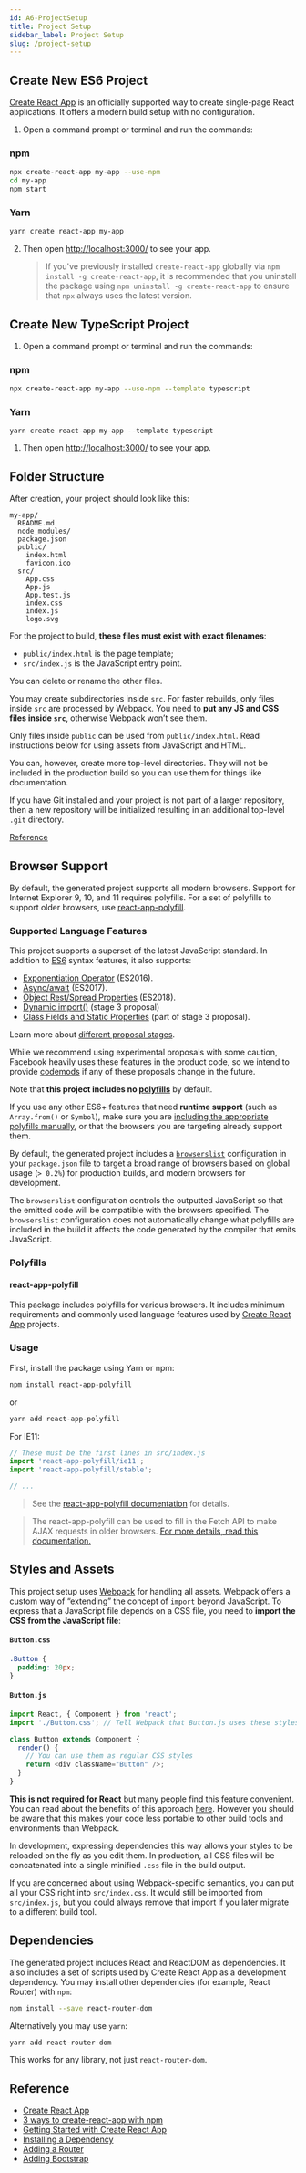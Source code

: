 ```yaml
---
id: A6-ProjectSetup
title: Project Setup
sidebar_label: Project Setup
slug: /project-setup
---
```


## Create New ES6 Project

[Create React App](https://facebook.github.io/create-react-app/) is an officially supported way to create single-page React
applications. It offers a modern build setup with no configuration.

1. Open a command prompt or terminal and run the commands:

### npm

```sh
npx create-react-app my-app --use-npm
cd my-app
npm start
```

### Yarn

```sh
yarn create react-app my-app
```

2. Then open [http://localhost:3000/](http://localhost:3000/) to see your app.

   > If you've previously installed `create-react-app` globally via `npm install -g create-react-app`, it is recommended that you uninstall the package using `npm uninstall -g create-react-app` to ensure that `npx` always uses the latest version.

## Create New TypeScript Project

1. Open a command prompt or terminal and run the commands:

### npm

```sh
npx create-react-app my-app --use-npm --template typescript
```

### Yarn

```
yarn create react-app my-app --template typescript
```

1. Then open [http://localhost:3000/](http://localhost:3000/) to see your app.

## Folder Structure

After creation, your project should look like this:

```
my-app/
  README.md
  node_modules/
  package.json
  public/
    index.html
    favicon.ico
  src/
    App.css
    App.js
    App.test.js
    index.css
    index.js
    logo.svg
```

For the project to build, **these files must exist with exact filenames**:

- `public/index.html` is the page template;
- `src/index.js` is the JavaScript entry point.

You can delete or rename the other files.

You may create subdirectories inside `src`. For faster rebuilds, only files inside `src` are processed by Webpack. You need to **put any JS and CSS files inside `src`**, otherwise Webpack won’t see them.

Only files inside `public` can be used from `public/index.html`. Read instructions below for using assets from JavaScript and HTML.

You can, however, create more top-level directories. They will not be included in the production build so you can use them for things like documentation.

If you have Git installed and your project is not part of a larger repository, then a new repository will be initialized resulting in an additional top-level `.git` directory.

[Reference](https://facebook.github.io/create-react-app/docs/folder-structure)

## Browser Support

By default, the generated project supports all modern browsers. Support for Internet Explorer 9, 10, and 11 requires polyfills. For a set of polyfills to support older browsers, use [react-app-polyfill](https://github.com/facebook/create-react-app/blob/master/packages/react-app-polyfill/README.md).

### Supported Language Features

This project supports a superset of the latest JavaScript standard. In addition to [ES6](https://github.com/lukehoban/es6features) syntax features, it also supports:

- [Exponentiation Operator](https://github.com/rwaldron/exponentiation-operator) (ES2016).
- [Async/await](https://github.com/tc39/ecmascript-asyncawait) (ES2017).
- [Object Rest/Spread Properties](https://github.com/tc39/proposal-object-rest-spread) (ES2018).
- [Dynamic import()](https://github.com/tc39/proposal-dynamic-import) (stage 3 proposal)
- [Class Fields and Static Properties](https://github.com/tc39/proposal-class-public-fields) (part of stage 3 proposal).

Learn more about [different proposal stages](https://tc39.github.io/process-document/).

While we recommend using experimental proposals with some caution, Facebook heavily uses these features in the product code, so we intend to provide [codemods](https://medium.com/@cpojer/effective-javascript-codemods-5a6686bb46fb) if any of these proposals change in the future.

Note that **this project includes no [polyfills](https://github.com/facebook/create-react-app/blob/master/packages/react-app-polyfill/README.md)** by default.

If you use any other ES6+ features that need **runtime support** (such as `Array.from()` or `Symbol`), make sure you are [including the appropriate polyfills manually](https://github.com/facebook/create-react-app/blob/master/packages/react-app-polyfill/README.md), or that the browsers you are targeting already support them.

By default, the generated project includes a [`browserslist`](https://github.com/browserslist/browserslist) configuration in your `package.json` file to target a broad range of browsers based on global usage (`> 0.2%`) for production builds, and modern browsers for development.

The `browserslist` configuration controls the outputted JavaScript so that the emitted code will be compatible with the browsers specified. The `browserslist` configuration does not automatically change what polyfills are included in the build it affects the code generated by the compiler that emits JavaScript.

### Polyfills

#### react-app-polyfill

This package includes polyfills for various browsers.
It includes minimum requirements and commonly used language features used by [Create React App](https://github.com/facebook/create-react-app) projects.

### Usage

First, install the package using Yarn or npm:

```sh
npm install react-app-polyfill
```

or

```sh
yarn add react-app-polyfill
```

For IE11:

```js
// These must be the first lines in src/index.js
import 'react-app-polyfill/ie11';
import 'react-app-polyfill/stable';

// ...
```

> See the [react-app-polyfill documentation](https://github.com/facebook/create-react-app/blob/master/packages/react-app-polyfill/README.md) for details.

> The react-app-polyfill can be used to fill in the Fetch API to make AJAX requests in older browsers. [For more details, read this documentation.](https://facebook.github.io/create-react-app/docs/fetching-data-with-ajax-requests)

## Styles and Assets

This project setup uses [Webpack](https://webpack.js.org/) for handling all assets. Webpack offers a custom way of “extending” the concept of `import` beyond JavaScript. To express that a JavaScript file depends on a CSS file, you need to **import the CSS from the JavaScript file**:

#### `Button.css`

```css
.Button {
  padding: 20px;
}
```

#### `Button.js`

```js
import React, { Component } from 'react';
import './Button.css'; // Tell Webpack that Button.js uses these styles

class Button extends Component {
  render() {
    // You can use them as regular CSS styles
    return <div className="Button" />;
  }
}
```

**This is not required for React** but many people find this feature convenient. You can read about the benefits of this approach [here](https://medium.com/seek-blog/block-element-modifying-your-javascript-components-d7f99fcab52b). However you should be aware that this makes your code less portable to other build tools and environments than Webpack.

In development, expressing dependencies this way allows your styles to be reloaded on the fly as you edit them. In production, all CSS files will be concatenated into a single minified `.css` file in the build output.

If you are concerned about using Webpack-specific semantics, you can put all your CSS right into `src/index.css`. It would still be imported from `src/index.js`, but you could always remove that import if you later migrate to a different build tool.

## Dependencies

The generated project includes React and ReactDOM as dependencies. It also includes a set of scripts used by Create React App as a development dependency. You may install other dependencies (for example, React Router) with `npm`:

```sh
npm install --save react-router-dom
```

Alternatively you may use `yarn`:

```sh
yarn add react-router-dom
```

This works for any library, not just `react-router-dom`.

<!-- ## Configuration & Environment Variables

https://facebook.github.io/create-react-app/docs/adding-custom-environment-variables
https://stackoverflow.com/questions/51024542/how-to-inject-api-server-url-when-deploying-react-frontend

https://facebook.github.io/create-react-app/docs/proxying-api-requests-in-development -->

## Reference

- [Create React App](https://facebook.github.io/create-react-app/)
- [3 ways to create-react-app with npm](https://elijahmanor.com/npm-init-initializer/)
- [Getting Started with Create React App](https://www.youtube.com/watch?v=eCz3rhsDG5s&list=PLmbQyp9IK3JPFBrv31e5Gq-Zv57KxtTnZ)
- [Installing a Dependency](https://facebook.github.io/create-react-app/docs/installing-a-dependency)
- [Adding a Router](https://facebook.github.io/create-react-app/docs/adding-a-router)
- [Adding Bootstrap](https://facebook.github.io/create-react-app/docs/adding-bootstrap)
